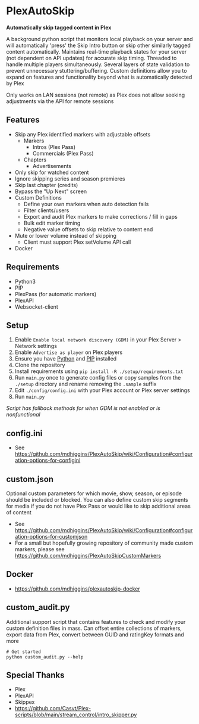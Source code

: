 PlexAutoSkip
==============
 **Automatically skip tagged content in Plex**

A background python script that monitors local playback on your server and will automatically 'press' the Skip Intro button or skip other similarly tagged content automatically. Maintains real-time playback states for your server (not dependent on API updates) for accurate skip timing. Threaded to handle multiple players simultaneously. Several layers of state validation to prevent unnecessary stuttering/buffering. Custom definitions allow you to expand on features and functionality beyond what is automatically detected by Plex

Only works on LAN sessions (not remote) as Plex does not allow seeking adjustments via the API for remote sessions

Features
--------------
- Skip any Plex identified markers with adjustable offsets
  - Markers
    - Intros (Plex Pass)
    - Commercials (Plex Pass)
  - Chapters
    - Advertisements
- Only skip for watched content
- Ignore skipping series and season premieres
- Skip last chapter (credits)
- Bypass the "Up Next" screen
- Custom Definitions
  - Define your own markers when auto detection fails
  - Filter clients/users
  - Export and audit Plex markers to make corrections / fill in gaps
  - Bulk edit marker timing
  - Negative value offsets to skip relative to content end
- Mute or lower volume instead of skipping
  - Client must support Plex setVolume API call
- Docker


Requirements
--------------
- Python3
- PIP
- PlexPass (for automatic markers)
- PlexAPI
- Websocket-client

Setup
--------------
1. Enable `Enable local network discovery (GDM)` in your Plex Server > Network settings
2. Enable `Advertise as player` on Plex players
3. Ensure you have [Python](https://docs.python-guide.org/starting/installation/#installation) and [PIP](https://packaging.python.org/en/latest/tutorials/installing-packages/) installed
4. Clone the repository
5. Install requirements using `pip install -R ./setup/requirements.txt`
6. Run `main.py` once to generate config files or copy samples from the `./setup` directory and rename removing the `.sample` suffix
7. Edit `./config/config.ini` with your Plex account or Plex server settings
8. Run `main.py`

_Script has fallback methods for when GDM is not enabled or is nonfunctional_

config.ini
--------------
- See https://github.com/mdhiggins/PlexAutoSkip/wiki/Configuration#configuration-options-for-configini

custom.json
--------------
Optional custom parameters for which movie, show, season, or episode should be included or blocked. You can also define custom skip segments for media if you do not have Plex Pass or would like to skip additional areas of content
- See https://github.com/mdhiggins/PlexAutoSkip/wiki/Configuration#configuration-options-for-customjson
- For a small but hopefully growing repository of community made custom markers, please see https://github.com/mdhiggins/PlexAutoSkipCustomMarkers

Docker
--------------
- https://github.com/mdhiggins/plexautoskip-docker

custom_audit.py
--------------
Additional support script that contains features to check and modify your custom definition files in mass. Can offset entire collections of markers, export data from Plex, convert between GUID and ratingKey formats and more

```
# Get started
python custom_audit.py --help
```

Special Thanks
--------------
- Plex
- PlexAPI
- Skippex
- https://github.com/Casvt/Plex-scripts/blob/main/stream_control/intro_skipper.py
